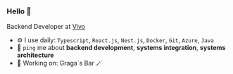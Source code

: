 ### Hello 👋

Backend Developer at [Vivo](https://vivo.com.br/para-voce)

- ⚙️ I use daily: `Typescript`, `React.js`, `Nest.js`, `Docker`, `Git`, `Azure`, `Java`
- 💬 `ping` me about **backend development**, **systems integration**, **systems architecture**
- 🧙 Working on: Graga`s Bar 🪄
